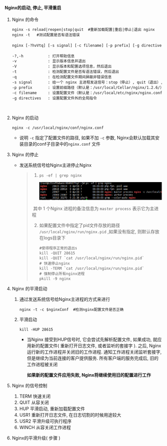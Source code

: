 #### Nginx的启动, 停止, 平滑重启

1. Nginx 的命令

   ```html
   nginx -s reload|reopen|stop|quit  #重新加载配置|重启|停止|退出 nginx
   nginx -t   #测试配置是否有语法错误

   nginx [-?hvVtq] [-s signal] [-c filename] [-p prefix] [-g directives]

   -?,-h           : 打开帮助信息
   -v              : 显示版本信息并退出
   -V              : 显示版本和配置选项信息，然后退出
   -t              : 检测配置文件是否有语法错误，然后退出
   -q              : 在检测配置文件期间屏蔽非错误信息
   -s signal       : 给一个 nginx 主进程发送信号：stop（停止）, quit（退出）, reopen（重启）, reload（重新加载配置文件）
   -p prefix       : 设置前缀路径（默认是：/usr/local/Cellar/nginx/1.2.6/）
   -c filename     : 设置配置文件（默认是：/usr/local/etc/nginx/nginx.conf）
   -g directives   : 设置配置文件外的全局指令
   ```

   ​

2. Nginx 的启动

   ```shell
   nginx -c /usr/local/nginx/conf/nginx.conf
   ```

   * 说明 `-c` 指定了配置文件的路径, 如果不加 `-c` 参数, Nginx会默认加载其安装目录的conf子目录中的`nginx.conf` 文件

3. Nginx 的停止

   * 发送系统信号给Nginx主进停止Nginx

     > 1. `ps -ef | grep nginx`
     >
     >    ![运行时截图](运行时截图.png)
     >
     > ​       其中 1 个Nginx 进程的备注信息为 `master process` 表示它为主进程
     >
     > 2. 如果配置文件中指定了pid文件存放的路径 `/usr/local/nginx/run/nginx.pid` ,如果没有指定, 则默认存放在logs目录下
     >
     >    ```shell
     >    #使得程序正常的退出s
     >    kill -QUIT 28615
     >    kill -QUIT `cat /usr/local/nginx/run/nginx.pid`
     >    # 快速停止nginx
     >    kill -TERM `cat /usr/local/nginx/run/nginx.pid`
     >    # 强制停止所有nginx进程
     >    pkill -9 nginx
     >    ```

4. Nginx 的平滑启动

   1. 通过发送系统信号给Nginx主进程的方式来进行

      ```shell
      nginx -t -c $nginxConf  #检测nginx配置文件是否正确
      ```

   2. 平滑启动

      ```shell
      kill -HUP 28615
      ```

      * 当Nginx 接受到HUP信号时, 它会尝试先解析配置文件, 如果成功, 就应用新的配置文件( 重新打开日志文件, 或者监听的套接字 ). 之后, Nginx 运行新的工作进程并关闭旧的工作进程. 通知工作进程关闭监听套接字, 但是继续为当前连接的客户提供服务. 所有客户端的服务完成后, 旧的工作进程被关闭

        __如果新的配置文件应用失败, Nginx将继续使用旧的配置进行工作__

5. Nginx 的信号控制

   1. TERM  快速关闭
   2. QUIT  从容关闭
   3. HUP 平滑启动, 重新加载配置文件
   4. USR1 重新打开日志文件, 在日志切割的时候用途较大
   5. USR2 平滑升级可执行程序
   6. WINCH 从容关闭工作进程

6. Nginx的平滑升级( 步骤 )